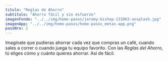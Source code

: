```yaml
---
titulo: "Reglas de Ahorro"
subtitulo: "Ahorro fácil y sin esfuerzo"
imagenFondo: "../../img/home-pasos/jeremy-bishop-131063-unsplash.jpg"
imagenApp: "../../img/home-pasos/home-pasos_metas-app.png"
pasoNro: 2
---
```


Imagínate que pudieras ahorrar cada vez que compras un café, cuando sales a correr o cuando juega tu equipo favorito. Con las *Reglas del Ahorro*, tú eliges cómo y cuánto quieres ahorrar. Así de fácil.